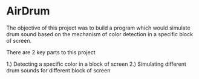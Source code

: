 # AirDrum

The objective of this project was to build a program which would simulate drum sound based on the mechanism of color detection in a specific block of screen.

There are 2 key parts to this project

1.) Detecting a specific color in a block of screen
2.) Simulating different drum sounds for different block of screen
